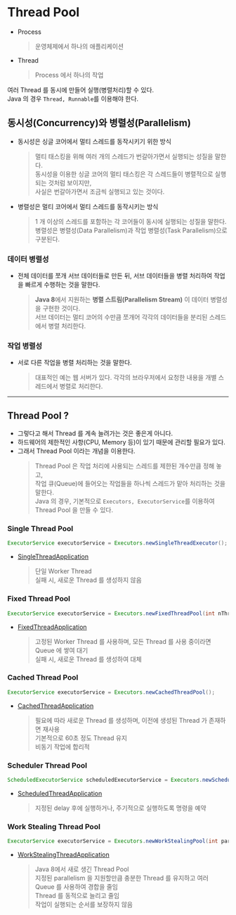 # Thread Pool
* Process
    > 운영체제에서 하나의 애플리케이션
* Thread
    > Process 에서 하나의 작업

여러 Thread 를 동시에 만들어 실행(병렬처리)할 수 있다.<br>
Java 의 경우 ```Thread, Runnable```를 이용해야 한다.

## 동시성(Concurrency)와 병렬성(Parallelism)
* 동시성은 싱글 코어에서 멀티 스레드를 동작시키기 위한 방식
    > 멀티 태스킹을 위해 여러 개의 스레드가 번갈아가면서 실행되는 성질을 말한다.<br>
    동시성을 이용한 싱글 코어의 멀티 태스킹은 각 스레드들이 병렬적으로 실행되는 것처럼 보이지만,<br>
    사실은 번갈아가면서 조금씩 실행되고 있는 것이다.<br>

* 병렬성은 멀티 코어에서 멀티 스레드를 동작시키는 방식
    > 1 개 이상의 스레드를 포함하는 각 코어들이 동시에 실행되는 성질을 말한다.<br>
    병렬성은 병렬성(Data Parallelism)과 작업 병렬성(Task Parallelism)으로 구분된다.
 
### 데이터 병렬성
* 전체 데이터를 쪼개 서브 데이터들로 만든 뒤, 서브 데이터들을 병렬 처리하여 작업을 빠르게 수행하는 것을 말한다.
    > **Java 8**에서 지원하는 **병렬 스트림(Parallelism Stream)** 이 데이터 병렬성을 구현한 것이다.<br>
    서브 데이터는 멀티 코어의 수만큼 쪼개어 각각의 데이터들을 분리된 스레드에서 병렬 처리한다.

### 작업 병렬성
* 서로 다른 작업을 병렬 처리하는 것을 말한다.
    > 대표적인 예는 웹 서버가 있다. 각각의 브라우저에서 요청한 내용을 개별 스레드에서 병렬로 처리한다.

---

## Thread Pool ? 
* 그렇다고 해서 Thread 를 계속 늘려가는 것은 좋은게 아니다.
* 하드웨어의 제한적인 사항(CPU, Memory 등)이 있기 때문에 관리할 필요가 있다.
* 그래서 Thread Pool 이라는 개념을 이용한다.
    > Thread Pool 은 작업 처리에 사용되는 스레드를 제한된 개수만큼 정해 놓고,<br>
    작업 큐(Queue)에 들어오는 작업들을 하나씩 스레드가 맡아 처리하는 것을 말한다.<br>
    Java 의 경우, 기본적으로 ```Executors, ExecutorService```를 이용하여 Thread Pool 을 만들 수 있다.
 
### Single Thread Pool
```java
ExecutorService executorService = Executors.newSingleThreadExecutor(); 
```
* [SingleThreadApplication](../src/com/study/threadpool/SingleThreadApplication.java)
    > 단일 Worker Thread<br>
    실패 시, 새로운 Thread 를 생성하지 않음

### Fixed Thread Pool
```java
ExecutorService executorService = Executors.newFixedThreadPool(int nThreads);
```
* [FixedThreadApplication](../src/com/study/threadpool/FixedThreadApplication.java)
    > 고정된 Worker Thread 를 사용하며, 모든 Thread 를 사용 중이라면 Queue 에 쌓여 대기<br>
    실패 시, 새로운 Thread 를 생성하여 대체

### Cached Thread Pool
```java
ExecutorService executorService = Executors.newCachedThreadPool();
```
* [CachedThreadApplication](../src/com/study/threadpool/CachedThreadApplication.java)
    > 필요에 따라 새로운 Thread 를 생성하며, 이전에 생성된 Thread 가 존재하면 재사용<br>
    기본적으로 60초 정도 Thread 유지<br>
    비동기 작업에 합리적

### Scheduler Thread Pool
```java
ScheduledExecutorService scheduledExecutorService = Executors.newScheduledThreadPool(int corePoolSize);
```
* [ScheduledThreadApplication](../src/com/study/threadpool/ScheduledThreadApplication.java)
    > 지정된 delay 후에 실행하거나, 주기적으로 실행하도록 명령을 예약

### Work Stealing Thread Pool
```java
ExecutorService executorService = Executors.newWorkStealingPool(int parallelism);
```
* [WorkStealingThreadApplication](../src/com/study/threadpool/WorkStealingThreadApplication.java)
    > Java 8에서 새로 생긴 Thread Pool<br>
    지정된 parallelism 을 지원할만큼 충분한 Thread 를 유지하고 여러 Queue 를 사용하여 경합을 줄임<br>
    Thread 를 동적으로 늘리고 줄임<br>
    작업이 실행되는 순서를 보장하지 않음